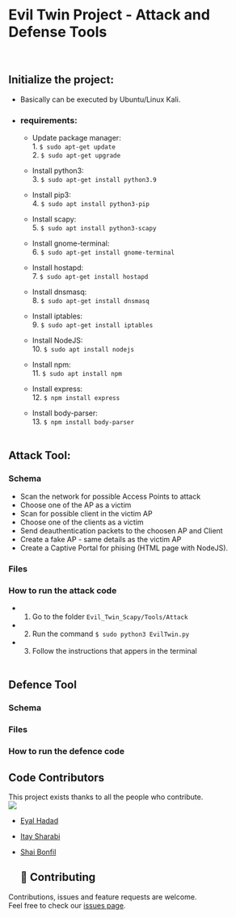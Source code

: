 <h1> Evil Twin Project - Attack and Defense Tools </h1><br>


## Initialize the project: 
  * Basically can be executed by Ubuntu/Linux Kali.
  - ### requirements:
    - Update package manager:
      <br> 1. ```$ sudo apt-get update```
      <br> 2. ```$ sudo apt-get upgrade```
      
    - Install python3:
      <br> 3. ```$ sudo apt-get install python3.9```
      
    - Install pip3:
      <br> 4. ```$ sudo apt install python3-pip```
      
    - Install scapy:
      <br> 5. ```$ sudo apt install python3-scapy```
      
    - Install gnome-terminal:
      <br> 6. ```$ sudo apt-get install gnome-terminal```
      
    - Install hostapd:
      <br> 7. ```$ sudo apt-get install hostapd```
      
    - Install dnsmasq:
      <br> 8. ```$ sudo apt-get install dnsmasq```  
      
    - Install iptables:
      <br> 9. ```$ sudo apt-get install iptables```
      
    - Install NodeJS:
      <br> 10. ```$ sudo apt install nodejs```

    - Install npm:
      <br> 11. ```$ sudo apt install npm```

    - Install express:
      <br> 12. ```$ npm install express```

    - Install body-parser:
      <br> 13. ```$ npm install body-parser```<br><br>
     
     
## Attack Tool:   

### Schema

* Scan the network for possible Access Points to attack
* Choose one of the AP as a victim
* Scan for possible client in the victim AP
* Choose one of the clients as a victim
* Send deauthentication packets to the choosen AP and Client 
* Create a fake AP - same details as the victim AP
* Create a Captive Portal for phising (HTML page with NodeJS). 

### Files
        

### How to run the attack code

- 1. Go to the folder ```Evil_Twin_Scapy/Tools/Attack```
- 2. Run the command ```$ sudo python3 EvilTwin.py```
- 3. Follow the instructions that appers in the terminal<br><br>


## Defence Tool
 
### Schema

### Files

### How to run the defence code

## Code Contributors

This project exists thanks to all the people who contribute.<br>
<a href="https://github.com/EyalHad/Evil_Twin_Scapy/graphs/contributors">
  <img src="https://contrib.rocks/image?max=3&repo=EyalHad/Evil_Twin_Scapy" />
</a>
* [Eyal Hadad](https://github.com/EyalHad)
* [Itay Sharabi](https://github.com/ItaySharabi)
* [Shai Bonfil](https://github.com/shaiBonfil)

  ## 🤝 Contributing

Contributions, issues and feature requests are welcome.<br />
Feel free to check our [issues page](https://github.com/EyalHad/Evil_Twin_Scapy/issues).
